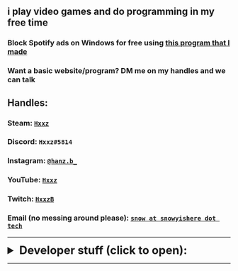 ## i play video games and do programming in my free time

### Block Spotify ads on Windows for free using [this program that I made](https://snowyishere.tech/SpotifyAdBlocker)
### Want a basic website/program? DM me on my handles and we can talk

## Handles: 

### Steam: [`Hxxz`](https://steamcommunity.com/id/Hxxz) 
### Discord: `Hxxz#5814`
### Instagram: [`@hanz.b_`](https://www.instagram.com/hanz.b_/)
### YouTube: [`Hxxz`](https://www.youtube.com/channel/UCzbPq7pFUYmdnUwYGnA2omg)
### Twitch: [`HxxzB`](https://www.twitch.tv/HxxzB)
### Email (no messing around please): [`snow at snowyishere dot tech`](mailto:snow@snowyishere.tech)

----

<details>
<summary style="font-size: 1.8em">
  <b>Developer stuff (click to open): </b>
</summary>
<p>

<h3> My GitHub (HanzBadua) is available <a href="https://github.com/HanzBadua">right here,</a> and my repositories/projects are found <a href="https://github.com/HanzBadua?tab=repositories">right here</a></h3>
<h3> Gists are found <a href="https://gist.github.com/HanzBadua">here</a> </h3>

<h3> Global MIT License, applied to my gists and most of my projects, found <a href="https://raw.githubusercontent.com/HanzBadua/HanzBadua.github.io/master/globalLicense.md">here</a> </h3>

<h6> other than this website, which is licensed under the WTFPL; warning: explicit, found <a href="https://raw.githubusercontent.com/HanzBadua/HanzBadua.github.io/master/LICENSE"> here</a> </h6>
</p>
</details>

----

<link rel="shortcut icon" type="image/png" href="https://emojipedia-us.s3.dualstack.us-west-1.amazonaws.com/thumbs/240/twitter/236/flag-for-canada_1f1e8-1f1e6.png">
